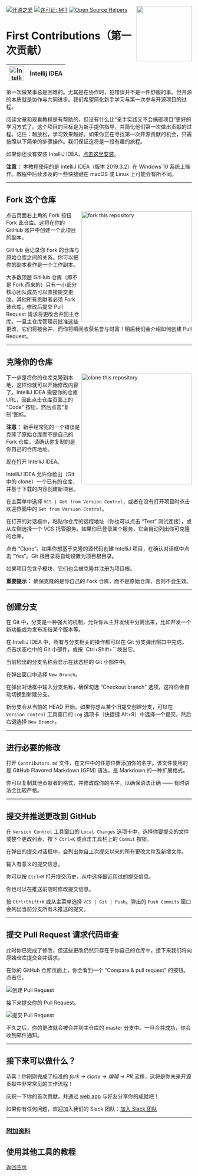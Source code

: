 [![开源之爱](https://badges.frapsoft.com/os/v1/open-source.svg?v=103)](https://github.com/ellerbrock/open-source-badges/)
[<img align="right" width="150" src="https://firstcontributions.github.io/assets/gui-tool-tutorials/github-desktop-tutorial/join-slack-team.png">](https://join.slack.com/t/firstcontributors/shared_invite/zt-1hg51qkgm-Xc7HxhsiPYNN3ofX2_I8FA)
[![许可证: MIT](https://img.shields.io/badge/License-MIT-green.svg)](https://opensource.org/licenses/MIT)
[![Open Source Helpers](https://www.codetriage.com/roshanjossey/first-contributions/badges/users.svg)](https://www.codetriage.com/roshanjossey/first-contributions)

# First Contributions（第一次贡献）

| <img alt="IntelliJ IDEA" src="https://upload.wikimedia.org/wikipedia/commons/9/9c/IntelliJ_IDEA_Icon.svg" width="40"> | Intellij IDEA |
| --------------------------------------------------------------------------------------------------------------------- | ------------- |

第一次做某事总是困难的。尤其是在协作时，犯错误并不是一件舒服的事。但开源的本质就是协作与共同进步。我们希望简化新手学习与第一次参与开源项目的过程。

阅读文章和观看教程是有帮助的，但没有什么比“亲手实践又不会搞砸项目”更好的学习方式了。这个项目的目标是为新手提供指导，并简化他们第一次做出贡献的过程。记住：越放松，学习效果越好。如果你正在寻找第一次开源贡献的机会，只需按照以下简单的步骤操作。我们保证这将是一段有趣的旅程。

如果你还没有安装 IntelliJ IDEA，[点击这里安装](https://www.jetbrains.com/idea/download/#section=windows)。

**注意：** 本教程使用的是 IntelliJ IDEA（版本 2019.3.2）在 Windows 10 系统上操作。教程中后续涉及的一些快捷键在 macOS 或 Linux 上可能会有所不同。

---

## Fork 这个仓库

<img align="right" width="300" src="https://firstcontributions.github.io/assets/gui-tool-tutorials/github-desktop-tutorial/fork.png" alt="fork this repository" />

点击页面右上角的 Fork 按钮 Fork 此仓库。这将在你的 GitHub 账户中创建一个此项目的副本。

GitHub 会记录你 Fork 的仓库与原始仓库之间的关系。你可以把你的副本看作是一个工作副本。

大多数顶层 GitHub 仓库（即不是 Fork 而来的）只有一小部分核心团队成员可以直接提交更改。其他所有贡献者必须 Fork 该仓库，修改后提交 Pull Request 请求将更改合并回主仓库。一旦主仓库管理员批准这些更改，它们将被合并，而你将瞬间收获名誉与财富！稍后我们会介绍如何创建 Pull Request。

---

## 克隆你的仓库

<img align="right" width="300" src="https://firstcontributions.github.io/assets/Readme/clone.png" alt="clone this repository" />

下一步是将你的仓库克隆到本地，这样你就可以开始修改内容了。IntelliJ IDEA 需要你的仓库 URL，因此点击仓库页面上的 "Code" 按钮，然后点击“复制”图标。

**注意：** 新手经常犯的一个错误是克隆了原始仓库而不是自己的 Fork 仓库。请确认你复制的是你自己的仓库地址。

现在打开 IntelliJ IDEA。

IntelliJ IDEA 允许你检出（Git 中的 clone）一个已有的仓库，并基于下载的内容创建新项目。

在主菜单中选择 `VCS | Get from Version Control`，或者在没有打开项目时点击欢迎界面中的 `Get from Version Control`。

在打开的对话框中，粘贴你仓库的远程地址（你也可以点击 “Test” 测试连接），或从左侧选择一个 VCS 托管服务。如果你已登录某个服务，它会自动列出你可克隆的仓库。

点击 “Clone”。如果你想基于克隆的源代码创建 IntelliJ 项目，在确认对话框中点击 “Yes”。Git 根目录将自动设置为项目根目录。

如果项目包含子模块，它们也会被克隆并注册为项目根。

**重要提示：** 确保克隆的是你自己的 Fork 仓库，而不是原始仓库，否则不会生效。

---

## 创建分支

在 Git 中，分支是一种强大的机制，允许你从主开发线中分离出来，比如开发一个新功能或为发布冻结某个版本等。

在 IntelliJ IDEA 中，所有与分支相关的操作都可以在 Git 分支弹出窗口中完成。点击状态栏中的 Git 小部件，或按 `Ctrl+Shift+\`` 唤出它。

当前检出的分支名称会显示在状态栏的 Git 小部件中。

在弹出窗口中选择 `New Branch`。

在弹出对话框中输入分支名称，确保勾选 “Checkout branch” 选项，这样你会自动切换到新建分支。

新分支会从当前的 HEAD 开始。如果你想从某个旧提交创建分支，可以在 `Version Control` 工具窗口的 `Log` 选项卡（快捷键 Alt+9）中选择一个提交，然后右键选择 `New Branch`。

---

## 进行必要的修改

打开 `Contributors.md` 文件，在文件中的任意位置添加你的名字。该文件使用的是 GitHub Flavored Markdown (GFM) 语法，是 Markdown 的一种扩展格式。

你可以复制其他贡献者的格式，并修改成你的名字，以确保语法正确 —— 有时语法会比较严格。

---

## 提交并推送更改到 GitHub

在 `Version Control` 工具窗口的 `Local Changes` 选项卡中，选择你要提交的文件或整个更改列表，按下 `Ctrl+K` 或点击工具栏上的 `Commit` 按钮。

在弹出的提交对话框中，会列出你自上次提交以来的所有更改文件及新增文件。

输入有意义的提交信息。

你可以按 `Ctrl+M` 打开提交历史，从中选择最近用过的提交信息。

你也可以在推送前随时修改提交信息。

按 `Ctrl+Shift+K` 或从主菜单选择 `VCS | Git | Push`。弹出的 `Push Commits` 窗口会列出当前分支所有未推送的提交。

---

## 提交 Pull Request 请求代码审查

此时你已完成了修改，但这些更改仍然只存在于你自己的仓库中。接下来我们将向原始仓库提交合并请求。

在你的 GitHub 仓库页面上，你会看到一个 “Compare & pull request” 的按钮。点击它。

<img src="https://firstcontributions.github.io/assets/gui-tool-tutorials/github-desktop-tutorial/compare-and-pull.png" alt="创建 Pull Request" />

接下来提交你的 Pull Request。

<img src="https://firstcontributions.github.io/assets/gui-tool-tutorials/github-desktop-tutorial/submit-pull-request.png" alt="提交 Pull Request" />

不久之后，你的更改就会被合并到主仓库的 master 分支中。一旦合并成功，你会收到邮件通知。

---

## 接下来可以做什么？

恭喜！你刚刚完成了标准的 _fork -> clone -> 编辑 -> PR_ 流程，这将是你未来开源贡献中非常常见的工作流程！

庆祝一下你的首次贡献，并通过 [web app](https://firstcontributions.github.io#social-share) 与好友分享你的成就吧！

如果你有任何问题，欢迎加入我们的 Slack 团队：[加入 Slack 团队](https://join.slack.com/t/firstcontributors/shared_invite/zt-1hg51qkgm-Xc7HxhsiPYNN3ofX2_I8FA)

---

### [附加资料](../additional-material/git_workflow_scenarios/additional-material.md)

## 使用其他工具的教程

[返回主页](https://github.com/firstcontributions/first-contributions#tutorials-using-other-tools)
